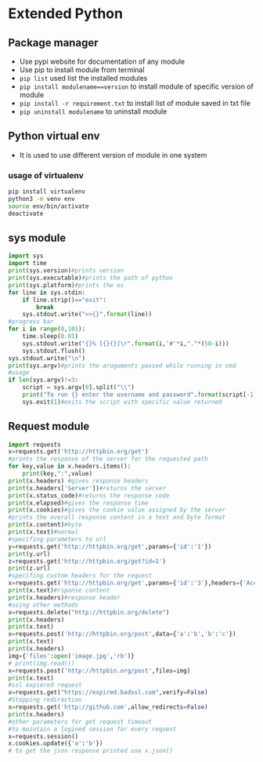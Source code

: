 # Extended Python 
## Package manager
* Use pypi website for documentation of any module
* Use pip to install module from terminal 
* `pip list` used list the installed modules
* `pip install modulename==version` to install module of specific version of module
* `pip install -r requirement.txt` to install list of module saved in txt file
* `pip uninstall modulename` to uninstall module 
## Python virtual env
* It is used to use different version of module in one system
### usage of virtualenv
```bash 
pip install virtualenv
python3 -m venv env
source env/bin/activate
deactivate
```
## sys module
```python
import sys
import time
print(sys.version)#prints version
print(sys.executable)#prints the path of python
print(sys.platform)#prints the os 
for line in sys.stdin:
    if line.strip()=="exit":
        break
    sys.stdout.write(">>{}".format(line))
#progress bar
for i in range(0,101):
    time.sleep(0.01)
    sys.stdout.write("{}% [{}{}]\r".format(i,'#'*i,"."*(50-i)))
    sys.stdout.flush()
sys.stdout.write("\n")
print(sys.argv)#prints the aruguments passed while running in cmd
#usage 
if len(sys.argv)!=3:
    script = sys.argv[0].split("\\")
    print("To run {} enter the username and password".format(script[-1]))
    sys.exit(1)#exits the script with specific value returned
```
## Request module
```python
import requests
x=requests.get('http://httpbin.org/get')
#prints the response of the server for the requested path
for key,value in x.headers.items():
    print(key,":",value)
print(x.headers) #gives response headers
print(x.headers['Server'])#returns the server 
print(x.status_code)#returns the response code
print(x.elapsed)#gives the response time 
print(x.cookies)#gives the cookie value assigned by the server 
#prints the overall response content in a text and byte format
print(x.content)#byte
print(x.text)#normal
#specifing parameters to url
y=requests.get('http://httpbin.org/get',params={'id':'1'})
print(y.url)
z=requests.get('http://httpbin.org/get?id=1')
print(z.url)
#specifing custom headers for the request
x=requests.get('http://httpbin.org/get',params={'id':'3'},headers={'Accept':'application/json','host':'127.0.0.1'})
print(x.text)#rsponse content
print(x.headers)#response header
#using other methods
x=requests.delete("http://httpbin.org/delete")
print(x.headers)
print(x.text)
x=requests.post('http://httpbin.org/post',data={'a':'b','b':'c'})
print(x.text)
print(x.headers)  
img={'files':open('image.jpg','rb')}
# print(img.read())
x=requests.post('http://httpbin.org/post',files=img)
print(x.text)
#ssl expiered request
x=requests.get("https://expired.badssl.com",verify=False)
#Stopping rediraction
x=requests.get('http://github.com',allow_redirects=False)
print(x.headers)
#other parameters for get request timeout
#to maintain a logined session for every request
x=requests.session()
x.cookies.update({'a':'b'})
# to get the json response printed use x.json()
```
